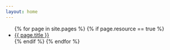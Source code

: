 ```yaml
---
layout: home
---
```

<div class="blurb">
	<p></p>
</div>

<ul>
{% for page in site.pages %}
  {% if page.resource == true %}
    <div class="item">
      <li><a href="{{ page.url }}">{{ page.title }}</a></li>
    </div>
  {% endif %}
{% endfor %}
</ul>